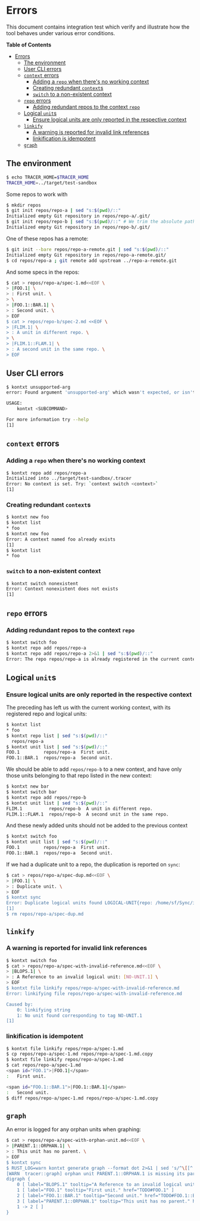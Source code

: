# Errors

This document contains integration test which verify and illustrate how the tool
behaves under various error conditions.

<!-- markdown-toc start - Don't edit this section. Run M-x markdown-toc-refresh-toc -->
**Table of Contents**

- [Errors](#errors)
    - [The environment](#the-environment)
    - [User CLI errors](#user-cli-errors)
    - [`context` errors](#context-errors)
        - [Adding a `repo` when there's no working context](#adding-a-repo-when-theres-no-working-context)
        - [Creating redundant `context`s](#creating-redundant-contexts)
        - [`switch` to a non-existent context](#switch-to-a-non-existent-context)
    - [`repo` errors](#repo-errors)
        - [Adding redundant repos to the context `repo`](#adding-redundant-repos-to-the-context-repo)
    - [Logical `unit`s](#logical-units)
        - [Ensure logical units are only reported in the respective context](#ensure-logical-units-are-only-reported-in-the-respective-context)
    - [`linkify`](#linkify)
        - [A warning is reported for invalid link references](#a-warning-is-reported-for-invalid-link-references)
        - [linkification is idempotent](#linkification-is-idempotent)
    - [`graph`](#graph)

<!-- markdown-toc end -->

## The environment

```sh
$ echo TRACER_HOME=$TRACER_HOME
TRACER_HOME=../target/test-sandbox
```

Some repos to work with

```sh
$ mkdir repos
$ git init repos/repo-a | sed "s:$(pwd)/::"
Initialized empty Git repository in repos/repo-a/.git/
$ git init repos/repo-b | sed "s:$(pwd)/::" # We trim the absolute path prefix, for testing purposes
Initialized empty Git repository in repos/repo-b/.git/
```

One of these repos has a remote:

```sh
$ git init --bare repos/repo-a-remote.git | sed "s:$(pwd)/::"
Initialized empty Git repository in repos/repo-a-remote.git/
$ cd repos/repo-a ; git remote add upstream ../repo-a-remote.git
```

And some specs in the repos:

```sh
$ cat > repos/repo-a/spec-1.md<<EOF \
> |FOO.1| \
> : First unit. \
> \
> |FOO.1::BAR.1| \
> : Second unit. \
> EOF
$ cat > repos/repo-b/spec-2.md <<EOF \
> |FLIM.1| \
> : A unit in different repo. \
> \
> |FLIM.1::FLAM.1| \
> : A second unit in the same repo. \
> EOF
```

## User CLI errors

```sh
$ kontxt unsupported-arg
error: Found argument 'unsupported-arg' which wasn't expected, or isn't valid in this context

USAGE:
    kontxt <SUBCOMMAND>

For more information try --help
[1]
```

## `context` errors

### Adding a `repo` when there's no working context

```sh
$ kontxt repo add repos/repo-a
Initialized into ../target/test-sandbox/.tracer
Error: No context is set. Try: `context switch <context>`
[1]
```

### Creating redundant `context`s

```sh
$ kontxt new foo
$ kontxt list
* foo
$ kontxt new foo
Error: A context named foo already exists
[1]
$ kontxt list
* foo
```

### `switch` to a non-existent context

```sh
$ kontxt switch nonexistent
Error: Context nonexistent does not exists
[1]
```

## `repo` errors

### Adding redundant repos to the context `repo`

```sh
$ kontxt switch foo
$ kontxt repo add repos/repo-a
$ kontxt repo add repos/repo-a 2>&1 | sed "s:$(pwd)/::"
Error: The repo repos/repo-a is already registered in the current context
```

## Logical `unit`s

### Ensure logical units are only reported in the respective context

The preceding has left us with the current working context, with its registered
repo and logical units:

```sh
$ kontxt list
* foo
$ kontxt repo list | sed "s:$(pwd)/::"
  repos/repo-a
$ kontxt unit list | sed "s:$(pwd)/::"
FOO.1         repos/repo-a  First unit.
FOO.1::BAR.1  repos/repo-a  Second unit.
```

We should be able to add `repos/repo-b` to a new context, and have only those
units belonging to that repo listed in the new context:

```sh
$ kontxt new bar
$ kontxt switch bar
$ kontxt repo add repos/repo-b
$ kontxt unit list | sed "s:$(pwd)/::"
FLIM.1          repos/repo-b  A unit in different repo.
FLIM.1::FLAM.1  repos/repo-b  A second unit in the same repo.
```

And these newly added units should not be added to the previous context

```sh
$ kontxt switch foo
$ kontxt unit list | sed "s:$(pwd)/::" 
FOO.1         repos/repo-a  First unit.
FOO.1::BAR.1  repos/repo-a  Second unit.
```

If we had a duplicate unit to a repo, the duplication is reported on `sync`:

```sh
$ cat > repos/repo-a/spec-dup.md<<EOF \
> |FOO.1| \
> : Duplicate unit. \
> EOF
$ kontxt sync
Error: Duplicate logical units found LOGICAL-UNIT{repo: /home/sf/Sync/informal-systems/mvd/themis-tracer/tests/repos/repo-a, file: spec-1.md, id: FOO.1, kind: Requirement, content: "First unit."} LOGICAL-UNIT{repo: /home/sf/Sync/informal-systems/mvd/themis-tracer/tests/repos/repo-a, file: spec-dup.md, id: FOO.1, kind: Requirement, content: "Duplicate unit."}
[1]
$ rm repos/repo-a/spec-dup.md
```

## `linkify`

### A warning is reported for invalid link references

```sh
$ kontxt switch foo
$ cat > repos/repo-a/spec-with-invalid-reference.md<<EOF \
> |BLOPS.1| \
> : A Reference to an invalid logical unit: [NO-UNIT.1] \
> EOF
$ kontxt file linkify repos/repo-a/spec-with-invalid-reference.md
Error: linkifying file repos/repo-a/spec-with-invalid-reference.md

Caused by:
    0: linkifying string
    1: No unit found corresponding to tag NO-UNIT.1
[1]
```

### linkification is idempotent

```sh
$ kontxt file linkify repos/repo-a/spec-1.md
$ cp repos/repo-a/spec-1.md repos/repo-a/spec-1.md.copy
$ kontxt file linkify repos/repo-a/spec-1.md
$ cat repos/repo-a/spec-1.md
<span id="FOO.1">|FOO.1|</span>
:   First unit.

<span id="FOO.1::BAR.1">|FOO.1::BAR.1|</span>
:   Second unit.
$ diff repos/repo-a/spec-1.md repos/repo-a/spec-1.md.copy
```

## `graph`

An error is logged for any orphan units when graphing:

```sh
$ cat > repos/repo-a/spec-with-orphan-unit.md<<EOF \
> |PARENT.1::ORPHAN.1| \
> : This unit has no parent. \
> EOF
$ kontxt sync
$ RUST_LOG=warn kontxt generate graph --format dot 2>&1 | sed 's/^\[[^ ]* /[/'
[WARN  tracer::graph] orphan unit PARENT.1::ORPHAN.1 is missing its parent PARENT.1
digraph {
    0 [ label="BLOPS.1" tooltip="A Reference to an invalid logical unit: [NO-UNIT.1]" href="TODO#BLOPS.1" ]
    1 [ label="FOO.1" tooltip="First unit." href="TODO#FOO.1" ]
    2 [ label="FOO.1::BAR.1" tooltip="Second unit." href="TODO#FOO.1::BAR.1" ]
    3 [ label="PARENT.1::ORPHAN.1" tooltip="This unit has no parent." href="TODO#PARENT.1::ORPHAN.1" ]
    1 -> 2 [ ]
}

```
